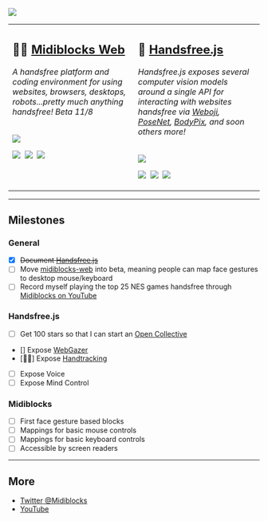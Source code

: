 <img src="https://i.imgur.com/ucvNYzR.png"></img>
<table>
  <tr>
    <td valign="top" width="50%">
      <h2>👩‍💻 <a href="https://github.com/midiblocks/midiblocks-web">Midiblocks Web</a></h2>
      <i>A handsfree platform and coding environment for using websites, browsers, desktops, robots...pretty much anything handsfree! Beta 11/8</i><br><br>
      <p><a href="https://www.youtube.com/watch?v=ejewJ-3u8lM"><img src="https://media.giphy.com/media/At4M0PpJdmq6pfGySb/source.gif"></a></p>
      <p>
        <a href="https://github.com/midiblocks/midblocks-web"><img src="https://img.shields.io/github/stars/midiblocks/midiblocks-web?style=social"></a>&nbsp;
        <a href="https://github.com/MIDIBlocks/midiblocks-web/milestone/1"><img src="https://img.shields.io/github/milestones/progress/midiblocks/midiblocks-web/1"></a>&nbsp;
        <a href="https://github.com/MIDIBlocks/midiblocks-web"><img src="https://img.shields.io/github/last-commit/midiblocks/midiblocks-web"></a>&nbsp;
      </p>
    </td>
    <td valign="top" width="50%">
      <h2>👋 <a href="https://github.com/midiblocks/handsfree">Handsfree.js</a></h2>
      <i>Handsfree.js exposes several computer vision models around a single API for interacting with websites handsfree via <a href="https://github.com/jeeliz/jeelizWeboji">Weboji</a>, <a href="https://github.com/tensorflow/tfjs-models/tree/master/posenet">PoseNet</a>, <a href="https://github.com/tensorflow/tfjs-models/tree/master/body-pix">BodyPix</a>, and soon others more!</i><br><br>
      <p><a href="https://www.youtube.com/watch?v=lb-Bkejm0Pg"><img src="https://media.giphy.com/media/Iv2aSMS0QTy2P5JNCX/source.gif"></a></p>
      <p>
        <a href="https://github.com/midiblocks/handsfree"><img src="https://img.shields.io/github/stars/midiblocks/handsfree?style=social"></a>&nbsp;
        <a href="https://github.com/MIDIBlocks/handsfree/releases"><img src="https://img.shields.io/github/v/tag/midiblocks/handsfree"></a>&nbsp;
        <a href="https://github.com/MIDIBlocks/handsfree"><img src="https://img.shields.io/github/last-commit/midiblocks/handsfree"></a>&nbsp;
      </p>
    </td>
  </tr>
</table>

---

## Milestones

### General
- [x] ~~Document [Handsfree.js](https://github.com/midiblocks/handsfree)~~
- [ ] Move [midiblocks-web](https://github.com/midiblocks/midiblocks-web) into beta, meaning people can map face gestures to desktop mouse/keyboard
- [ ] Record myself playing the top 25 NES games handsfree through [Midiblocks on YouTube](https://www.youtube.com/channel/UCDzb8yXGOm6ZYd0Jf_FYKWA)

### Handsfree.js
- [ ] Get 100 stars so that I can start an [Open Collective](https://opencollective.com/)
- [] Expose [WebGazer](https://github.com/brownhci/WebGazer)
- [👷‍♂️] Expose [Handtracking](https://github.com/tensorflow/tfjs-models/tree/master/handpose)
- [ ] Expose Voice
- [ ] Expose Mind Control

### Midiblocks
- [ ] First face gesture based blocks
- [ ] Mappings for basic mouse controls
- [ ] Mappings for basic keyboard controls
- [ ] Accessible by screen readers

---

## More
- [Twitter @Midiblocks](https://twitter.com/midiblocks)
- [YouTube](https://www.youtube.com/channel/UCDzb8yXGOm6ZYd0Jf_FYKWA)